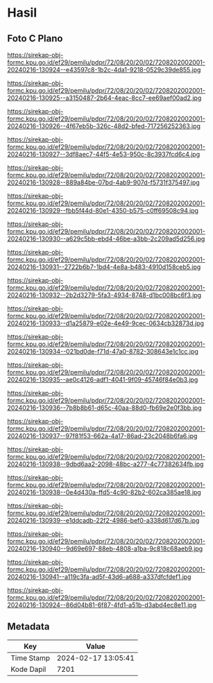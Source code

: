 # Hasil

## Foto C Plano

https://sirekap-obj-formc.kpu.go.id/ef29/pemilu/pdpr/72/08/20/20/02/7208202002001-20240216-130924--e43597c8-1b2c-4da1-9218-0529c39de855.jpg

https://sirekap-obj-formc.kpu.go.id/ef29/pemilu/pdpr/72/08/20/20/02/7208202002001-20240216-130925--a3150487-2b64-4eac-8cc7-ee69aef00ad2.jpg

https://sirekap-obj-formc.kpu.go.id/ef29/pemilu/pdpr/72/08/20/20/02/7208202002001-20240216-130926--4f67eb5b-326c-48d2-bfed-717256252363.jpg

https://sirekap-obj-formc.kpu.go.id/ef29/pemilu/pdpr/72/08/20/20/02/7208202002001-20240216-130927--3df8aec7-44f5-4e53-950c-8c3937fcd6c4.jpg

https://sirekap-obj-formc.kpu.go.id/ef29/pemilu/pdpr/72/08/20/20/02/7208202002001-20240216-130928--889a84be-07bd-4ab9-907d-f5731f375497.jpg

https://sirekap-obj-formc.kpu.go.id/ef29/pemilu/pdpr/72/08/20/20/02/7208202002001-20240216-130929--fbb5f44d-80e1-4350-b575-c0ff69508c94.jpg

https://sirekap-obj-formc.kpu.go.id/ef29/pemilu/pdpr/72/08/20/20/02/7208202002001-20240216-130930--a629c5bb-ebd4-46be-a3bb-2c209ad5d256.jpg

https://sirekap-obj-formc.kpu.go.id/ef29/pemilu/pdpr/72/08/20/20/02/7208202002001-20240216-130931--2722b6b7-1bd4-4e8a-b483-4910d158ceb5.jpg

https://sirekap-obj-formc.kpu.go.id/ef29/pemilu/pdpr/72/08/20/20/02/7208202002001-20240216-130932--2b2d3279-5fa3-4934-8748-d1bc008bc6f3.jpg

https://sirekap-obj-formc.kpu.go.id/ef29/pemilu/pdpr/72/08/20/20/02/7208202002001-20240216-130933--d1a25879-e02e-4e49-9cec-0634cb32873d.jpg

https://sirekap-obj-formc.kpu.go.id/ef29/pemilu/pdpr/72/08/20/20/02/7208202002001-20240216-130934--021bd0de-f71d-47a0-8782-308643e1c1cc.jpg

https://sirekap-obj-formc.kpu.go.id/ef29/pemilu/pdpr/72/08/20/20/02/7208202002001-20240216-130935--ae0c4126-adf1-4041-9f09-45746f84e0b3.jpg

https://sirekap-obj-formc.kpu.go.id/ef29/pemilu/pdpr/72/08/20/20/02/7208202002001-20240216-130936--7b8b8b61-d65c-40aa-88d0-fb69e2e0f3bb.jpg

https://sirekap-obj-formc.kpu.go.id/ef29/pemilu/pdpr/72/08/20/20/02/7208202002001-20240216-130937--97f81f53-662a-4a17-86ad-23c2048b6fa6.jpg

https://sirekap-obj-formc.kpu.go.id/ef29/pemilu/pdpr/72/08/20/20/02/7208202002001-20240216-130938--9dbd6aa2-2098-48bc-a277-4c77382634fb.jpg

https://sirekap-obj-formc.kpu.go.id/ef29/pemilu/pdpr/72/08/20/20/02/7208202002001-20240216-130938--0e4d430a-ffd5-4c90-82b2-602ca385ae18.jpg

https://sirekap-obj-formc.kpu.go.id/ef29/pemilu/pdpr/72/08/20/20/02/7208202002001-20240216-130939--e1ddcadb-22f2-4986-bef0-a338d617d67b.jpg

https://sirekap-obj-formc.kpu.go.id/ef29/pemilu/pdpr/72/08/20/20/02/7208202002001-20240216-130940--9d69e697-88eb-4808-a1ba-9c818c68aeb9.jpg

https://sirekap-obj-formc.kpu.go.id/ef29/pemilu/pdpr/72/08/20/20/02/7208202002001-20240216-130941--a119c3fa-ad5f-43d6-a688-a337dfcfdef1.jpg

https://sirekap-obj-formc.kpu.go.id/ef29/pemilu/pdpr/72/08/20/20/02/7208202002001-20240216-130924--86d04b81-6f87-4fd1-a51b-d3abd4ec8e11.jpg


## Metadata

| Key        | Value               |
| ---------- | ------------------- |
| Time Stamp | 2024-02-17 13:05:41 |
| Kode Dapil | 7201                |




